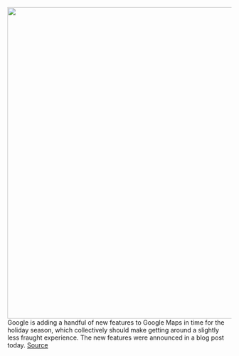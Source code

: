 <img src='https://cdn.vox-cdn.com/thumbor/2pmYFa_7VaFmW6rxdZZhbE5Zskc=/0x0:1688x1125/1200x800/filters:focal(620x339:890x609)/cdn.vox-cdn.com/uploads/chorus_image/image/70148222/image__7_.0.jpg' width='700px' /><br/>
Google is adding a handful of new features to Google Maps in time for the holiday season, which collectively should make getting around a slightly less fraught experience. The new features were announced in a blog post today.
<a href='https://www.theverge.com/2021/11/16/22784951/google-maps-area-busyness-directory-grocery-pickups-restaurant-reviews'> Source <a/>